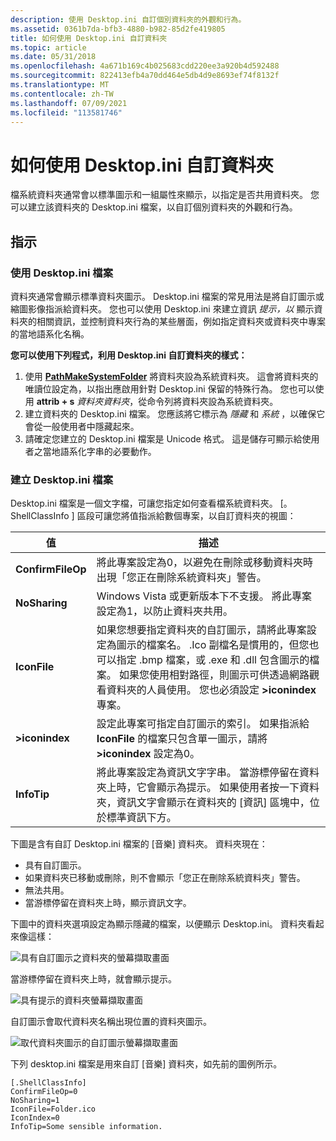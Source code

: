 ```yaml
---
description: 使用 Desktop.ini 自訂個別資料夾的外觀和行為。
ms.assetid: 0361b7da-bfb3-4880-b982-85d2fe419805
title: 如何使用 Desktop.ini 自訂資料夾
ms.topic: article
ms.date: 05/31/2018
ms.openlocfilehash: 4a671b169c4b025683cdd220ee3a920b4d592488
ms.sourcegitcommit: 822413efb4a70dd464e5db4d9e8693ef74f8132f
ms.translationtype: MT
ms.contentlocale: zh-TW
ms.lasthandoff: 07/09/2021
ms.locfileid: "113581746"
---
```

# <a name="how-to-customize-folders-with-desktopini"></a>如何使用 Desktop.ini 自訂資料夾

檔系統資料夾通常會以標準圖示和一組屬性來顯示，以指定是否共用資料夾。 您可以建立該資料夾的 Desktop.ini 檔案，以自訂個別資料夾的外觀和行為。

## <a name="instructions"></a>指示

### <a name="using-desktopini-files"></a>使用 Desktop.ini 檔案

資料夾通常會顯示標準資料夾圖示。 Desktop.ini 檔案的常見用法是將自訂圖示或縮圖影像指派給資料夾。 您也可以使用 Desktop.ini 來建立資訊 *提示，以* 顯示資料夾的相關資訊，並控制資料夾行為的某些層面，例如指定資料夾或資料夾中專案的當地語系化名稱。

**您可以使用下列程式，利用 Desktop.ini 自訂資料夾的樣式：**

1.  使用 [**PathMakeSystemFolder**](/windows/desktop/api/Shlwapi/nf-shlwapi-pathmakesystemfoldera) 將資料夾設為系統資料夾。 這會將資料夾的唯讀位設定為，以指出應啟用針對 Desktop.ini 保留的特殊行為。 您也可以使用 **attrib + s** *資料夾資料夾*，從命令列將資料夾設為系統資料夾。
2.  建立資料夾的 Desktop.ini 檔案。 您應該將它標示為 *隱藏* 和 *系統* ，以確保它會從一般使用者中隱藏起來。
3.  請確定您建立的 Desktop.ini 檔案是 Unicode 格式。 這是儲存可顯示給使用者之當地語系化字串的必要動作。

### <a name="creating-a-desktopini-file"></a>建立 Desktop.ini 檔案

Desktop.ini 檔案是一個文字檔，可讓您指定如何查看檔系統資料夾。 \[。ShellClassInfo \] 區段可讓您將值指派給數個專案，以自訂資料夾的視圖：

| 值             | 描述                                                                                                                                                                                                                                                                                                                                                                    |
|-------------------|--------------------------------------------------------------------------------------------------------------------------------------------------------------------------------------------------------------------------------------------------------------------------------------------------------------------------------------------------------------------------------|
| **ConfirmFileOp** | 將此專案設定為0，以避免在刪除或移動資料夾時出現「您正在刪除系統資料夾」警告。                                                                                                                                                                                                                                                                  |
| **NoSharing**     | Windows Vista 或更新版本下不支援。 將此專案設定為1，以防止資料夾共用。                                                                                                                                                                                                                                                                       |
| **IconFile**      | 如果您想要指定資料夾的自訂圖示，請將此專案設定為圖示的檔案名。 .Ico 副檔名是慣用的，但您也可以指定 .bmp 檔案，或 .exe 和 .dll 包含圖示的檔案。 如果您使用相對路徑，則圖示可供透過網路觀看資料夾的人員使用。 您也必須設定 **>iconindex** 專案。 |
| **>iconindex**     | 設定此專案可指定自訂圖示的索引。 如果指派給 **IconFile** 的檔案只包含單一圖示，請將 **>iconindex** 設定為0。                                                                                                                                                                                                                               |
| **InfoTip**       | 將此專案設定為資訊文字字串。 當游標停留在資料夾上時，它會顯示為提示。 如果使用者按一下資料夾，資訊文字會顯示在資料夾的 [資訊] 區塊中，位於標準資訊下方。                                                                                                                      |



 

下圖是含有自訂 Desktop.ini 檔案的 [音樂] 資料夾。 資料夾現在：

-   具有自訂圖示。
-   如果資料夾已移動或刪除，則不會顯示「您正在刪除系統資料夾」警告。
-   無法共用。
-   當游標停留在資料夾上時，顯示資訊文字。

下圖中的資料夾選項設定為顯示隱藏的檔案，以便顯示 Desktop.ini。 資料夾看起來像這樣：

![具有自訂圖示之資料夾的螢幕擷取畫面](images/webview4.jpg)

當游標停留在資料夾上時，就會顯示提示。

![具有提示的資料夾螢幕擷取畫面](images/webview6.jpg)

自訂圖示會取代資料夾名稱出現位置的資料夾圖示。

![取代資料夾圖示的自訂圖示螢幕擷取畫面](images/webview5.jpg)

下列 desktop.ini 檔案是用來自訂 [音樂] 資料夾，如先前的圖例所示。


```
[.ShellClassInfo]
ConfirmFileOp=0
NoSharing=1
IconFile=Folder.ico
IconIndex=0
InfoTip=Some sensible information.
```



 

 



